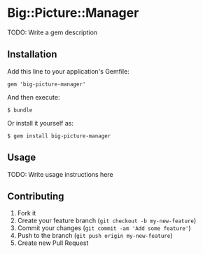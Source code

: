# Big::Picture::Manager

TODO: Write a gem description

## Installation

Add this line to your application's Gemfile:

    gem 'big-picture-manager'

And then execute:

    $ bundle

Or install it yourself as:

    $ gem install big-picture-manager

## Usage

TODO: Write usage instructions here

## Contributing

1. Fork it
2. Create your feature branch (`git checkout -b my-new-feature`)
3. Commit your changes (`git commit -am 'Add some feature'`)
4. Push to the branch (`git push origin my-new-feature`)
5. Create new Pull Request
